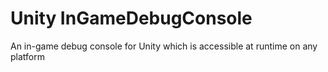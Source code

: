 # Unity InGameDebugConsole
 An in-game debug console for Unity which is accessible at runtime on any platform
